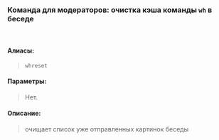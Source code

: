 ### **Команда для модераторов: очистка кэша команды `wh` в беседе**
<br>

#### **Алиасы**:
> `whreset`

#### **Параметры**:
> Нет.


#### **Описание**:
> очищает список уже отправленных картинок беседы
